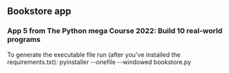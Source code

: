 ## Bookstore app

### App 5 from The Python mega Course 2022: Build 10 real-world programs

To generate the executable file run (after you've installed the requirements.txt): pyinstaller --onefile --windowed bookstore.py
